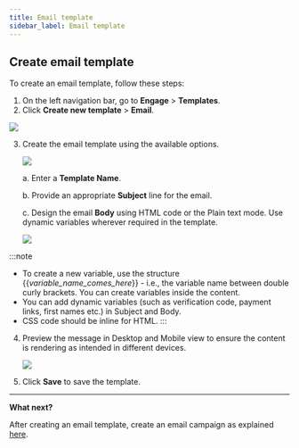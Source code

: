 ```yaml
---
title: Email template
sidebar_label: Email template
---
```


## Create email template

To create an email template, follow these steps:

1.  On the left navigation bar, go to **Engage** > **Templates**.
2.  Click **Create new template** > **Email**.

   ![](https://i.imgur.com/4x8UtlX.png)


3. Create the email template using the available options. 

   ![](https://i.imgur.com/nO7bXDG.png)
   
   a. Enter a **Template Name**.

   b. Provide an appropriate **Subject** line for the email.

   c. Design the email **Body** using HTML code or the Plain text mode. Use dynamic variables wherever required in the template.

   ![](https://i.imgur.com/uUX74CU.png)


:::note
* To create a new variable, use the structure {{*variable_name_comes_here*}} - i.e., the variable name between double curly brackets.  You can create variables inside the content.
* You can add dynamic variables (such as verification code, payment links, first names etc.) in Subject and Body.
* CSS code should be inline for HTML.
:::

4. Preview the message in Desktop and Mobile view to ensure the content is rendering as intended in different devices.

   ![](https://i.imgur.com/mT2KuPj.jpg)

5. Click **Save** to save the template.


***

**What next?**

After creating an email template, create an email campaign as explained [here](https://docs.yellow.ai/docs/platform_concepts/engagement/outbound/outbound-campaigns/run-campaign).